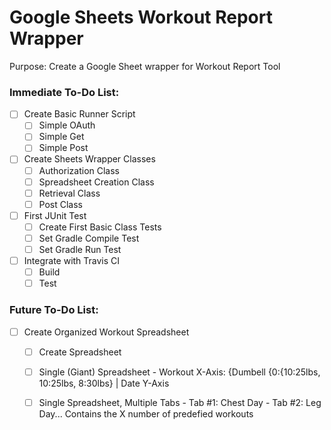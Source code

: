 # Google Sheets Workout Report Wrapper

Purpose: Create a Google Sheet wrapper for Workout Report Tool

### Immediate To-Do List:
- [ ] Create Basic Runner Script
	- [ ] Simple OAuth
	- [ ] Simple Get
	- [ ] Simple Post
- [ ] Create Sheets Wrapper Classes
	- [ ] Authorization Class
	- [ ] Spreadsheet Creation Class
	- [ ] Retrieval Class
	- [ ] Post Class
- [ ] First JUnit Test
	- [ ] Create First Basic Class Tests
	- [ ] Set Gradle Compile Test 
	- [ ] Set Gradle Run Test
- [ ] Integrate with Travis CI
	- [ ] Build
	- [ ] Test
	
### Future To-Do List:
- [ ] Create Organized Workout Spreadsheet
	- [ ] Create Spreadsheet
	- [ ] Single (Giant) Spreadsheet - Workout X-Axis: {Dumbell {0:{10:25lbs, 10:25lbs, 8:30lbs} | Date Y-Axis 
	- [ ] Single Spreadsheet, Multiple Tabs - Tab #1: Chest Day - Tab #2: Leg Day... Contains the X number of predefied workouts
	